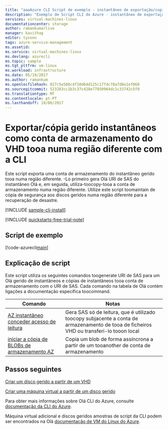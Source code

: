 ```yaml
---
title: "aaaAzure CLI Script de exemplo - instantâneo de exportação/copiar como conta de armazenamento do VHD tooa numa região diferente | Microsoft Docs"
description: "Exemplo de Script CLI do Azure - instantâneo de exportação/copiar como conta de armazenamento do VHD tooa na subscrição idêntica ou diferente"
services: virtual-machines-linux
documentationcenter: storage
author: ramankumarlive
manager: kavithag
editor: tysonn
tags: azure-service-management
ms.assetid: 
ms.service: virtual-machines-linux
ms.devlang: azurecli
ms.topic: sample
ms.tgt_pltfrm: vm-linux
ms.workload: infrastructure
ms.date: 05/19/2017
ms.author: ramankum
ms.openlocfilehash: 027c5e588c4f10d64d125c17f4c78a7d8e1ef060
ms.sourcegitcommit: 523283cc1b3c37c428e77850964dc1c33742c5f0
ms.translationtype: MT
ms.contentlocale: pt-PT
ms.lasthandoff: 10/06/2017
---
```

# <a name="exportcopy-managed-snapshots-as-vhd-tooa-storage-account-in-different-region-with-cli"></a>Exportar/cópia gerido instantâneos como conta de armazenamento do VHD tooa numa região diferente com a CLI

Este script exporta uma conta de armazenamento do instantâneo gerido tooa numa região diferente. -Lo primeiro gera Olá URI de SAS do instantâneo Olá e, em seguida, utiliza-toocopy-tooa a conta de armazenamento numa região diferente. Utilize este script toomaintain de cópia de segurança aos discos geridos numa região diferente para a recuperação de desastre. 


[!INCLUDE [sample-cli-install](../../../includes/sample-cli-install.md)]

[!INCLUDE [quickstarts-free-trial-note](../../../includes/quickstarts-free-trial-note.md)]

## <a name="sample-script"></a>Script de exemplo

[!code-azurecli[main](../../../cli_scripts/storage/copy-snapshots-to-storage-account/copy-snapshots-to-storage-account.sh "Copy snapshot")]


## <a name="script-explanation"></a>Explicação de script

Este script utiliza os seguintes comandos toogenerate URI de SAS para um Olá gerido de instantâneos e cópias de instantâneos tooa conta de armazenamento com o URI de SAS. Cada comando na tabela de Olá contém ligações a documentação específica toocommand.

| Comando | Notas |
|---|---|
| [AZ instantâneo conceder acesso de leitura](https://docs.microsoft.com/cli/azure/snapshot#grant-access) | Gera SAS só de leitura, que é utilizado toocopy subjacente a conta de armazenamento de tooa de ficheiros VHD ou transferi-lo tooon local  |
| [iniciar a cópia de BLOBs de armazenamento AZ](https://docs.microsoft.com/en-us/cli/azure/storage/blob/copy#start) | Copia um blob de forma assíncrona a partir de um tooanother de conta de armazenamento |

## <a name="next-steps"></a>Passos seguintes

[Criar um disco gerido a partir de um VHD](./../scripts/storage-linux-cli-sample-create-managed-disk-from-vhd.md?toc=%2fcli%2fmodule%2ftoc.json)

[Criar uma máquina virtual a partir de um disco gerido](./../../virtual-machines/scripts/virtual-machines-linux-cli-sample-create-vm-from-managed-os-disks.md?toc=%2fcli%2fmodule%2ftoc.json)

Para obter mais informações sobre Olá CLI do Azure, consulte [documentação da CLI do Azure](https://docs.microsoft.com/cli/azure/overview).

Máquina virtual adicional e discos geridos amostras de script da CLI podem ser encontrados na Olá [documentação de VM do Linux do Azure](../../virtual-machines/linux/cli-samples.md?toc=%2fazure%2fvirtual-machines%2flinux%2ftoc.json).

